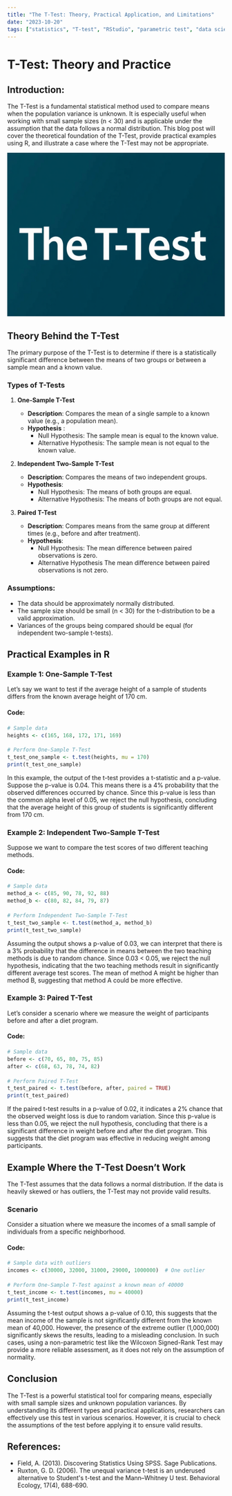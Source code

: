 ```yaml
---
title: "The T-Test: Theory, Practical Application, and Limitations"
date: "2023-10-20"
tags: ["statistics", "T-test", "RStudio", "parametric test", "data science"]
---
```


# T-Test: Theory and Practice


## Introduction:

The T-Test is a fundamental statistical method used to compare means when the population variance is unknown. It is especially useful when working with small sample sizes (n < 30) and is applicable under the assumption that the data follows a normal distribution. This blog post will cover the theoretical foundation of the T-Test, provide practical examples using R, and illustrate a case where the T-Test may not be appropriate.

![Screenshot](/doc/images/ttest.png "The T-Test")

## Theory Behind the T-Test

The primary purpose of the T-Test is to determine if there is a statistically significant difference between the means of two groups or between a sample mean and a known value.

### Types of T-Tests

1. **One-Sample T-Test**
   - **Description**: Compares the mean of a single sample to a known value (e.g., a population mean).
   - **Hypothesis** :
     - Null Hypothesis: The sample mean is equal to the known value.
     - Alternative Hypothesis: The sample mean is not equal to the known value.

2. **Independent Two-Sample T-Test**
   - **Description**: Compares the means of two independent groups.
   - **Hypothesis**:
     - Null Hypothesis: The means of both groups are equal.
     - Alternative Hypothesis: The means of both groups are not equal.
    
3. **Paired T-Test**
   - **Description**: Compares means from the same group at different times (e.g., before and after treatment).
   - **Hypothesis**:
     - Null Hypothesis: The mean difference between paired observations is zero.
     - Alternative Hypothesis The mean difference between paired observations is not zero.

### Assumptions:

- The data should be approximately normally distributed.
- The sample size should be small (n < 30) for the t-distribution to be a valid approximation.
- Variances of the groups being compared should be equal (for independent two-sample t-tests).

## Practical Examples in R

### Example 1: One-Sample T-Test

Let’s say we want to test if the average height of a sample of students differs from the known average height of 170 cm.

#### Code:
```r
# Sample data
heights <- c(165, 168, 172, 171, 169)

# Perform One-Sample T-Test
t_test_one_sample <- t.test(heights, mu = 170)
print(t_test_one_sample)
```

In this example, the output of the t-test provides a t-statistic and a p-value. Suppose the p-value is 0.04. This means there is a 4% probability that the observed differences occurred by chance. Since this p-value is less than the common alpha level of 0.05, we reject the null hypothesis, concluding that the average height of this group of students is significantly different from 170 cm.

### Example 2: Independent Two-Sample T-Test 
Suppose we want to compare the test scores of two different teaching methods.

#### Code:
```r
# Sample data
method_a <- c(85, 90, 78, 92, 88)
method_b <- c(80, 82, 84, 79, 87)

# Perform Independent Two-Sample T-Test
t_test_two_sample <- t.test(method_a, method_b)
print(t_test_two_sample)
```
Assuming the output shows a p-value of 0.03, we can interpret that there is a 3% probability that the difference in means between the two teaching methods is due to random chance. Since 0.03 < 0.05, we reject the null hypothesis, indicating that the two teaching methods result in significantly different average test scores. The mean of method A might be higher than method B, suggesting that method A could be more effective.

### Example 3: Paired T-Test

Let’s consider a scenario where we measure the weight of participants before and after a diet program.

#### Code:
```r
# Sample data
before <- c(70, 65, 80, 75, 85)
after <- c(68, 63, 78, 74, 82)

# Perform Paired T-Test
t_test_paired <- t.test(before, after, paired = TRUE)
print(t_test_paired)
```
If the paired t-test results in a p-value of 0.02, it indicates a 2% chance that the observed weight loss is due to random variation. Since this p-value is less than 0.05, we reject the null hypothesis, concluding that there is a significant difference in weight before and after the diet program. This suggests that the diet program was effective in reducing weight among participants.

## Example Where the T-Test Doesn’t Work

The T-Test assumes that the data follows a normal distribution. If the data is heavily skewed or has outliers, the T-Test may not provide valid results.

### Scenario
Consider a situation where we measure the incomes of a small sample of individuals from a specific neighborhood.

#### Code:
```r
# Sample data with outliers
incomes <- c(30000, 32000, 31000, 29000, 1000000)  # One outlier

# Perform One-Sample T-Test against a known mean of 40000
t_test_income <- t.test(incomes, mu = 40000)
print(t_test_income)
```

Assuming the t-test output shows a p-value of 0.10, this suggests that the mean income of the sample is not significantly different from the known mean of 40,000. However, the presence of the extreme outlier (1,000,000) significantly skews the results, leading to a misleading conclusion. In such cases, using a non-parametric test like the Wilcoxon Signed-Rank Test may provide a more reliable assessment, as it does not rely on the assumption of normality.

## Conclusion

The T-Test is a powerful statistical tool for comparing means, especially with small sample sizes and unknown population variances. By understanding its different types and practical applications, researchers can effectively use this test in various scenarios. However, it is crucial to check the assumptions of the test before applying it to ensure valid results.

## References:
- Field, A. (2013). Discovering Statistics Using SPSS. Sage Publications.
- Ruxton, G. D. (2006). The unequal variance t-test is an underused alternative to Student's t-test and the Mann–Whitney U test. Behavioral Ecology, 17(4), 688-690.
